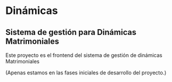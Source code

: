 # Dinámicas
## Sistema de gestión para Dinámicas Matrimoniales

Este proyecto es el frontend del sistema de gestión de dinámicas Matrimoniales  

(Apenas estamos en las fases iniciales de desarrollo del proyecto.) 
